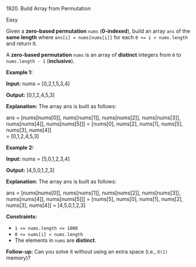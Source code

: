 1920\. Build Array from Permutation

Easy

Given a **zero-based permutation** `nums` (**0-indexed**), build an array `ans` of the **same length** where `ans[i] = nums[nums[i]]` for each `0 <= i < nums.length` and return it.

A **zero-based permutation** `nums` is an array of **distinct** integers from `0` to `nums.length - 1` (**inclusive**).

**Example 1:**

**Input:** nums = [0,2,1,5,3,4]

**Output:** [0,1,2,4,5,3]

**Explanation:** The array ans is built as follows: 

ans = [nums[nums[0]], nums[nums[1]], nums[nums[2]], nums[nums[3]], nums[nums[4]], nums[nums[5]]] 
    = [nums[0], nums[2], nums[1], nums[5], nums[3], nums[4]]    
    = [0,1,2,4,5,3]

**Example 2:**

**Input:** nums = [5,0,1,2,3,4]

**Output:** [4,5,0,1,2,3]

**Explanation:** The array ans is built as follows: 

ans = [nums[nums[0]], nums[nums[1]], nums[nums[2]], nums[nums[3]], nums[nums[4]], nums[nums[5]]] 
    = [nums[5], nums[0], nums[1], nums[2], nums[3], nums[4]] 
    = [4,5,0,1,2,3]

**Constraints:**

*   `1 <= nums.length <= 1000`
*   `0 <= nums[i] < nums.length`
*   The elements in `nums` are **distinct**.

**Follow-up:** Can you solve it without using an extra space (i.e., `O(1)` memory)?
